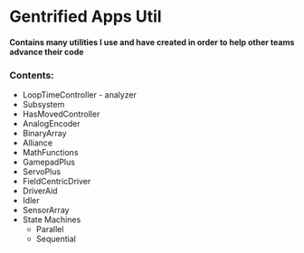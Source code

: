 # Gentrified Apps Util

#### Contains many utilities I use and have created in order to help other teams advance their code&#x20;

### Contents:

* LoopTimeController - analyzer
* Subsystem
* HasMovedController
* AnalogEncoder
* BinaryArray
* Alliance
* MathFunctions
* GamepadPlus
* ServoPlus
* FieldCentricDriver
* DriverAid
* Idler
* SensorArray
* State Machines
    * Parallel
    * Sequential
